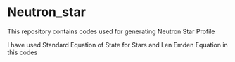 # Neutron_star

This repository contains codes used for generating Neutron Star Profile

I have used Standard Equation of State for Stars and Len Emden Equation in this codes
